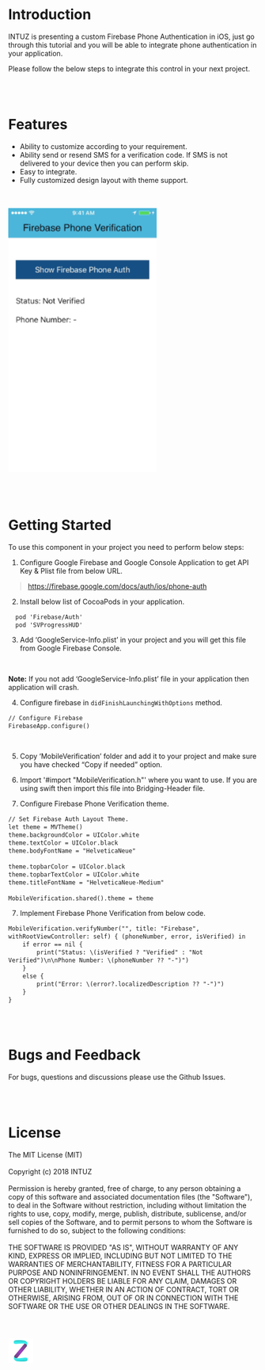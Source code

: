<h1>Introduction</h1>
INTUZ is presenting a custom Firebase Phone Authentication in iOS, just go through this tutorial and you will be able to integrate phone authentication in your application.

Please follow the below steps to integrate this control in your next project.

<br/><br/>
<h1>Features</h1>

- Ability to customize according to your requirement.
- Ability send or resend SMS for a verification code. If SMS is not delivered to your device then you can perform skip.
- Easy to integrate.
- Fully customized design layout with theme support.

<br/><br/>
<img src="Screenshots/firebasephoneauth.gif" width="300">


<br/><br/>
<h1>Getting Started</h1>

To use this component in your project you need to perform below steps:

1) Configure Google Firebase and Google Console Application to get API Key & Plist file from below URL.

> https://firebase.google.com/docs/auth/ios/phone-auth

2) Install below list of CocoaPods in your application.

```
  pod 'Firebase/Auth'
  pod 'SVProgressHUD'
```

3) Add ‘GoogleService-Info.plist’ in your project and you will get this file from Google Firebase Console.

<br/>
<p><b>Note:</b> If you not add ‘GoogleService-Info.plist’ file in your application then application will crash.</p>

4) Configure firebase in `didFinishLaunchingWithOptions` method.

```
// Configure Firebase
FirebaseApp.configure()
```

<br/>

5) Copy ‘MobileVerification’ folder and add it to your project and make sure you have checked “Copy if needed” option.

6) Import '#import "MobileVerification.h"' where you want to use. If you are using swift then import this file into Bridging-Header file.

7) Configure Firebase Phone Verification theme.

```
// Set Firebase Auth Layout Theme.
let theme = MVTheme()
theme.backgroundColor = UIColor.white
theme.textColor = UIColor.black
theme.bodyFontName = "HelveticaNeue"

theme.topbarColor = UIColor.black
theme.topbarTextColor = UIColor.white
theme.titleFontName = "HelveticaNeue-Medium"

MobileVerification.shared().theme = theme
```

7) Implement Firebase Phone Verification from below code.

```
MobileVerification.verifyNumber("", title: "Firebase", withRootViewController: self) { (phoneNumber, error, isVerified) in
    if error == nil {
        print("Status: \(isVerified ? "Verified" : "Not Verified")\n\nPhone Number: \(phoneNumber ?? "-")")
    }
    else {
        print("Error: \(error?.localizedDescription ?? "-")")
    }
}
``` 

<br/><br/>
<h1>Bugs and Feedback</h1>
For bugs, questions and discussions please use the Github Issues.

<br/><br/>
<h1>License</h1>
The MIT License (MIT)
<br/><br/>
Copyright (c) 2018 INTUZ
<br/><br/>
Permission is hereby granted, free of charge, to any person obtaining a copy of this software and associated documentation files (the "Software"), to deal in the Software without restriction, including without limitation the rights to use, copy, modify, merge, publish, distribute, sublicense, and/or sell copies of the Software, and to permit persons to whom the Software is furnished to do so, subject to the following conditions: 
<br/><br/>
THE SOFTWARE IS PROVIDED "AS IS", WITHOUT WARRANTY OF ANY KIND, EXPRESS OR IMPLIED, INCLUDING BUT NOT LIMITED TO THE WARRANTIES OF MERCHANTABILITY, FITNESS FOR A PARTICULAR PURPOSE AND NONINFRINGEMENT. IN NO EVENT SHALL THE AUTHORS OR COPYRIGHT HOLDERS BE LIABLE FOR ANY CLAIM, DAMAGES OR OTHER LIABILITY, WHETHER IN AN ACTION OF CONTRACT, TORT OR OTHERWISE, ARISING FROM, OUT OF OR IN CONNECTION WITH THE SOFTWARE OR THE USE OR OTHER DEALINGS IN THE SOFTWARE.

<br/>
<br/>
<h1></h1>
<a href="https://www.intuz.com/" target="_blank"><img src="Screenshots/logo.jpg"></a>


